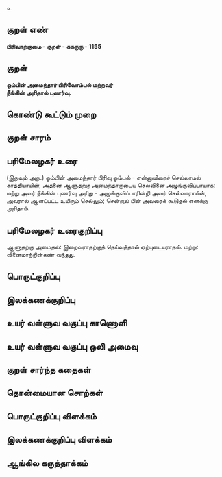 உ

## குறள் எண் 

**பிரிவாற்றாமை - குறள் - ககருரு - 1155**

## குறள் 

**ஓம்பின் அமைந்தார் பிரிவோம்பல் மற்றவர்  
நீங்கின் அரிதால் புணர்வு.**

## கொண்டு கூட்டும் முறை


## குறள் சாரம் 


## பரிமேலழகர் உரை

(இதுவும் அது.) ஓம்பின் அமைந்தார் பிரிவு ஓம்பல் - என்னுயிரைச் செல்லாமல் காத்தியாயின், அதனை ஆளுதற்கு அமைந்தாருடைய செலவினை அழுங்குவிப்பாயாக; மற்று அவர் நீங்கின் புணர்வு அரிது - அழுங்குவிப்பாரின்றி அவர் செல்வாராயின், அவரால் ஆளப்பட்ட உயிரும் செல்லும்; சென்றால் பின் அவரைக் கூடுதல் எனக்கு அரிதாம்.

## பரிமேலழகர் உரைகுறிப்பு   

ஆளுதற்கு அமைதல்: இறைவராதற்குத் தெய்வத்தால் ஏற்புடையராதல். மற்று: வினைமாற்றின்கண் வந்தது.

## பொருட்குறிப்பு 


## இலக்கணக்குறிப்பு  


## உயர் வள்ளுவ வகுப்பு காணொளி


## உயர் வள்ளுவ வகுப்பு ஒலி அமைவு 

 
## குறள் சார்ந்த கதைகள் 


## தொன்மையான சொற்கள்


## பொருட்குறிப்பு விளக்கம்


## இலக்கணக்குறிப்பு விளக்கம்


## ஆங்கில கருத்தாக்கம் 


